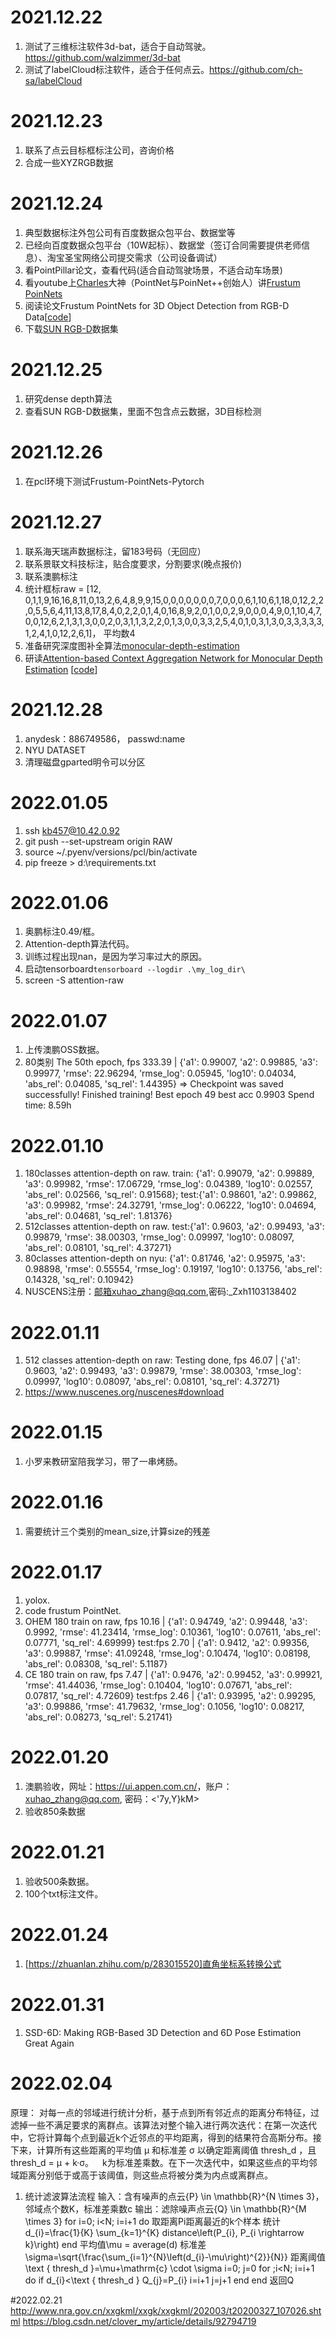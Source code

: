 # 2021.12.22
1. 测试了三维标注软件3d-bat，适合于自动驾驶。<https://github.com/walzimmer/3d-bat>
2. 测试了labelCloud标注软件，适合于任何点云。<https://github.com/ch-sa/labelCloud>

# 2021.12.23
1. 联系了点云目标框标注公司，咨询价格
2. 合成一些XYZRGB数据

# 2021.12.24
1. 典型数据标注外包公司有百度数据众包平台、数据堂等
2. 已经向百度数据众包平台（10W起标）、数据堂（签订合同需要提供老师信息）、淘宝圣宝网络公司提交需求（公司设备调试）
3. 看PointPillar论文，查看代码(适合自动驾驶场景，不适合动车场景)
4. 看youtube上[Charles](http://stanford.edu/~rqi/ "主页")大神（PointNet与PoinNet++创始人）讲[Frustum PoinNets](<https://www.youtube.com/watch?v=Ew24Rac8eYE&t=9s>)
5. 阅读论文Frustum PointNets for 3D Object Detection from RGB-D Data[[code](https://github.com/charlesq34/frustum-pointnets "超链接title")]
6. 下载[SUN RGB-D](http://rgbd.cs.princeton.edu/ "RGB-D")数据集

# 2021.12.25
1. 研究dense depth算法
2. 查看SUN RGB-D数据集，里面不包含点云数据，3D目标检测

# 2021.12.26
1. 在pcl环境下测试Frustum-PointNets-Pytorch

# 2021.12.27
1. 联系海天瑞声数据标注，留183号码（无回应）
2. 联系景联文科技标注，贴合度要求，分割要求(晚点报价)
3. 联系澳鹏标注
4. 统计框标raw = [12, 0,1,1,9,16,16,8,11,0,13,2,6,4,8,9,9,15,0,0,0,0,0,0,0,7,0,0,0,6,1,10,6,1,18,0,12,2,2,0,5,5,6,4,11,13,8,17,8,4,0,2,2,0,1,4,0,16,8,9,2,0,1,0,0,2,9,0,0,0,4,9,0,1,10,4,7,0,0,12,6,2,1,3,1,3,0,0,2,0,3,1,1,3,2,2,0,1,3,0,0,3,3,2,5,4,0,1,0,3,1,3,0,3,3,3,3,3,1,2,4,1,0,12,2,6,1]， 平均数4
5. 准备研究深度图补全算法[monocular-depth-estimation](https://github.com/sxfduter/monocular-depth-estimation)
6. 研读[Attention-based Context Aggregation Network for Monocular Depth Estimation](https://arxiv.org/pdf/1901.10137v1.pdf) [[code](https://github.com/miraiaroha/ACAN)]

# 2021.12.28
1. anydesk：886749586， passwd:name
2. NYU DATASET
3. 清理磁盘gparted明令可以分区

# 2022.01.05
1. ssh kb457@10.42.0.92
2. git push --set-upstream origin RAW
3. source ~/.pyenv/versions/pcl/bin/activate
4. pip freeze > d:\requirements.txt

# 2022.01.06
1. 奥鹏标注0.49/框。
2. Attention-depth算法代码。
3. 训练过程出现nan，是因为学习率过大的原因。
4. 启动tensorboard`tensorboard --logdir .\my_log_dir\`
5. screen -S attention-raw

# 2022.01.07
1. 上传澳鹏OSS数据。
2. 80类别 The 50th epoch, fps 333.39 | {'a1': 0.99007, 'a2': 0.99885, 'a3': 0.99977, 'rmse': 22.96294, 'rmse_log': 0.05945, 'log10': 0.04034, 'abs_rel': 0.04085, 'sq_rel': 1.44395}
=> Checkpoint was saved successfully!
Finished training! Best epoch 49 best acc 0.9903
Spend time: 8.59h

# 2022.01.10
1. 180classes attention-depth on raw. train: {'a1': 0.99079, 'a2': 0.99889, 'a3': 0.99982, 'rmse': 17.06729, 'rmse_log': 0.04389, 'log10': 0.02557, 'abs_rel': 0.02566, 'sq_rel': 0.91568};
test:{'a1': 0.98601, 'a2': 0.99862, 'a3': 0.99982, 'rmse': 24.32791, 'rmse_log': 0.06222, 'log10': 0.04694, 'abs_rel': 0.04681, 'sq_rel': 1.81376}
2. 512classes attention-depth on raw. test:{'a1': 0.9603, 'a2': 0.99493, 'a3': 0.99879, 'rmse': 38.00303, 'rmse_log': 0.09997, 'log10': 0.08097, 'abs_rel': 0.08101, 'sq_rel': 4.37271}
3. 80classes attention-depth on nyu: {'a1': 0.81746, 'a2': 0.95975, 'a3': 0.98898, 'rmse': 0.55554, 'rmse_log': 0.19197, 'log10': 0.13756, 'abs_rel': 0.14328, 'sq_rel': 0.10942}
4. NUSCENS注册：邮箱xuhao_zhang@qq.com,密码:_Zxh1103138402

# 2022.01.11
1. 512 classes attention-depth on raw: Testing done, fps 46.07 | {'a1': 0.9603, 'a2': 0.99493, 'a3': 0.99879, 'rmse': 38.00303, 'rmse_log': 0.09997, 'log10': 0.08097, 'abs_rel': 0.08101, 'sq_rel': 4.37271}
2. https://www.nuscenes.org/nuscenes#download

# 2022.01.15
1. 小罗来教研室陪我学习，带了一串烤肠。

# 2022.01.16
1. 需要统计三个类别的mean_size,计算size的残差

# 2022.01.17
1. yolox.
2. code frustum PointNet.
3. OHEM 180 train on raw, fps 10.16 | {'a1': 0.94749, 'a2': 0.99448, 'a3': 0.9992, 'rmse': 41.23414, 'rmse_log': 0.10361, 'log10': 0.07611, 'abs_rel': 0.07771, 'sq_rel': 4.69999}
  test:fps 2.70 | {'a1': 0.9412, 'a2': 0.99356, 'a3': 0.99887, 'rmse': 41.09248, 'rmse_log': 0.10474, 'log10': 0.08198, 'abs_rel': 0.08308, 'sq_rel': 5.1187}
4. CE 180 train on raw, fps 7.47 | {'a1': 0.9476, 'a2': 0.99452, 'a3': 0.99921, 'rmse': 41.44036, 'rmse_log': 0.10404, 'log10': 0.07671, 'abs_rel': 0.07817, 'sq_rel': 4.72609}
  test:fps 2.46 | {'a1': 0.93995, 'a2': 0.99295, 'a3': 0.99886, 'rmse': 41.79632, 'rmse_log': 0.1056, 'log10': 0.08217, 'abs_rel': 0.08273, 'sq_rel': 5.21741}

# 2022.01.20
1. 澳鹏验收，网址：<https://ui.appen.com.cn/>，账户：<xuhao_zhang@qq.com>, 密码：<'7y,Y}kM>
2. 验收850条数据

# 2022.01.21
1. 验收500条数据。
2. 100个txt标注文件。

# 2022.01.24
1. [https://zhuanlan.zhihu.com/p/283015520]直角坐标系转换公式

# 2022.01.31
1. SSD-6D: Making RGB-Based 3D Detection and 6D Pose Estimation Great Again

# 2022.02.04
原理：
对每一点的邻域进行统计分析，基于点到所有邻近点的距离分布特征，过滤掉一些不满足要求的离群点。该算法对整个输入进行两次迭代：在第一次迭代中，它将计算每个点到最近k个近邻点的平均距离，得到的结果符合高斯分布。接下来，计算所有这些距离的平均值 μ 和标准差 σ 以确定距离阈值 thresh_d ，且 thresh_d = μ + k·σ。 k为标准差乘数。在下一次迭代中，如果这些点的平均邻域距离分别低于或高于该阈值，则这些点将被分类为内点或离群点。
1. 统计滤波算法流程
输入：含有噪声的点云{P} \in \mathbb{R}^{N \times 3}，邻域点个数K，标准差乘数c
输出：滤除噪声点云{Q} \in \mathbb{R}^{M \times 3}
for i=0; i<N; i=i+1 do
  取距离Pi距离最近的k个样本
  统计d_{i}=\frac{1}{K} \sum_{k=1}^{K} distance\left(P_{i}, P_{i \rightarrow k}\right)
end
平均值\mu = average(d)
标准差\sigma=\sqrt{\frac{\sum_{i=1}^{N}\left(d_{i}-\mu\right)^{2}}{N}}
距离阈值\text { thresh_d }=\mu+\mathrm{c} \cdot \sigma
i=0;
j=0
for ;i<N; i=i+1 do
  if d_{i}<\text { thresh_d }
    Q_{j}=P_{i}
    i=i+1
    j=j+1
  end
end
返回Q

#2022.02.21
http://www.nra.gov.cn/xxgkml/xxgk/xxgkml/202003/t20200327_107026.shtml
https://blog.csdn.net/clover_my/article/details/92794719